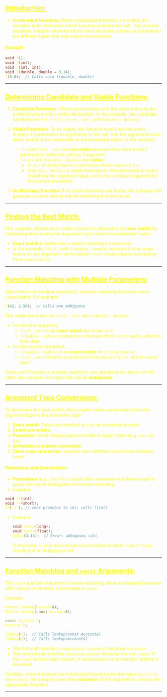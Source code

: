 ## <font color="yellow"><u>Introduction:</u></f>

- **Overloaded functions**: When overloaded functions are called, the compiler must determine which function matches the call. This process becomes complex when functions have the same number of parameters but different types that may require conversions.

#### Example:
```cpp
void f();
void f(int);
void f(int, int);
void f(double, double = 3.14);
f(5.6);  // Calls void f(double, double)
```

---
## <font color="yellow"><u>Determining Candidate and Viable Functions:</u></f> 

1. **Candidate Functions**: These are functions with the same name as the called function and a visible declaration. In the example, the candidate functions are `f()`, `f(int)`, `f(int, int)`, and `f(double, double)`.

2. **Viable Functions**: To be viable, the function must have the same number of parameters as arguments in the call, and the arguments must either match or be convertible to the parameter types. In the example:
   - `f()` and `f(int, int)` are **not viable** because they have 0 and 2 parameters, while the call has 1 argument.
   - `f(int)` and `f(double, double)` are **viable**:
     - `f(int)` is viable due to a conversion from `double` to `int`.
     - `f(double, double)` is viable because its first parameter is `double` (matching the argument type), and it has a default argument for the second parameter.

3. **No Matching Function**: If no viable functions are found, the compiler will generate an error stating that no matching function exists.

---
## <font color="yellow"><u>Finding the Best Match:</u></f> 

The compiler checks each viable function to determine the **best match** by comparing how closely the argument types match the parameter types:

- **Exact match** is better than a match requiring a conversion.
- In the example, `f(5.6)` calls `f(double, double)` because it is an exact match for the argument, while calling `f(int)` would require converting from `double` to `int`.

---
## <font color="yellow"><u>Function Matching with Multiple Parameters:</u></f> 

When there are multiple arguments, function matching becomes more complicated. For example:
```cpp
f(42, 2.56);  // Calls are ambiguous
```

The viable functions are `f(int, int)` and `f(double, double)`:
- For the first argument:
  - `f(int, int)` is an **exact match** for `42` (an `int`).
  - `f(double, double)` requires a conversion from `int` to `double`, which is less ideal.
- For the second argument:
  - `f(double, double)` is an **exact match** for `2.56` (a `double`).
  - `f(int, int)` requires a conversion from `double` to `int`, which is less ideal.

Since each function is a better match for one argument but worse for the other, the compiler will reject this call as **ambiguous**.

---
## <font color="yellow"><u>Argument Type Conversions:</u></f> 

To determine the best match, the compiler ranks conversions from the argument type to the parameter type:
1. **Exact match**: Types are identical or can be converted directly.
2. **Const conversion**.
3. **Promotion**: Small integral types promote to larger types (e.g., `char` to `int`).
4. **Arithmetic or pointer conversion**.
5. **Class-type conversion**: Involves user-defined conversions between types.

#### Promotions and Conversions:

- **Promotions** (e.g., `char` to `int`) and other conversions between built-in types can cause ambiguities in function matching.
- Example:
```cpp
void ff(int);
void ff(short);
ff(’a’); // char promotes to int; calls f(int)
```
- Example:
  ```cpp
  void manip(long);
  void manip(float);
  manip(3.14);  // Error: ambiguous call
  ```
  In this case, `3.14` (a `double`) can be converted to either `long` or `float`, resulting in an ambiguous call.

---

## <font color="yellow"><u>Function Matching and `const` Arguments:</u></f> 

The `const` qualifier influences function matching when overloaded functions differ based on whether a parameter is `const`.

Example:
```cpp
Record lookup(Account&);
Record lookup(const Account&);

const Account a;
Account b;

lookup(a);  // Calls lookup(const Account&)
lookup(b);  // Calls lookup(Account&)
```

- The first call matches `lookup(const Account&)` because `a` is `const`.
- The second call matches `lookup(Account&)` because `b` is non-`const`. If the `const` version were chosen, it would require a conversion, making it less ideal.

Similarly, when functions are overloaded based on pointer types (`const` vs. non-`const`), the compiler uses the **constness** of the argument to choose the appropriate function.

---
